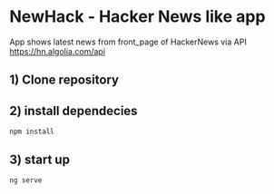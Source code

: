 # NewHack - Hacker News like app

App shows latest news from front_page of HackerNews via API https://hn.algolia.com/api

## 1) Clone repository
## 2) install dependecies 
```
npm install
```
## 3) start up
```
ng serve
```
